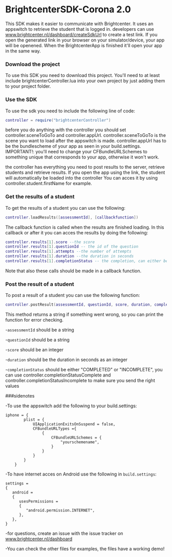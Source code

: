BrightcenterSDK-Corona 2.0
=======================

This SDK makes it easier to communicate with Brightcenter. It uses an appswitch to retrieve the student that is logged in. developers can use www.brightcenter.nl/dashboard/createSdkUrl to create a test link. If you open the generated link in your browser on your simulator/device, your app will be openened.
When the BrightcenterApp is finished it'll open your app in the same way. 

### Download the project
To use this SDK you need to download this project. You'll need to at least include  brightcenterController.lua into your own project by just adding them to your project folder.

### Use the SDK
To use the sdk you need to include the following line of code:
```lua
controller = require("brightcenterController")
```
before you do anything with the controller you should set controller.sceneToGoTo and controller.appUrl.
controller.sceneToGoTo is the scene you want to load after the appswitch is made. controller.appUrl has to be the bundlescheme of your app as seen in your build.settings. IMPORTANT!: you'll need to change your CFBundleURLSchemes to something unique that corresponds to your app, otherwise it won't work.

the controller has everything you need to post results to the server, retrieve students and retrieve results.
If you open the app using the link, the student will automatically be loaded into the controller
You can acces it by using controller.student.firstName for example.

### Get the results of a student
To get the results of a student you can use the following:
```lua
controller.loadResults([assessmentId], [callbackfunction])
```
The callback function is called when the results are finished loading. In this callback or after it you can acces the results by doing the following:

```lua
controller.results[1].score --the score
controller.results[1].questionId -- the id of the question
controller.results[1].attempts --the number of attempts
controller.results[1].duration --the duration in seconds
controller.results[1].completionStatus -- the completion, can either be "COMPLETED" or "INCOMPLETE"
```
Note that also these calls should be made in a callback function.

### Post the result of a student
To post a result of a student you can use the following function:
```lua
controller.postResult(assessmentId, questionId, score, duration, completionStatus)
```
This method returns a string if something went wrong, so you can print the function for error checking.

-`assessmentId` should be a string

-`questionId` should be a string

-`score` should be an integer

-`duration` should be the duration in seconds as an integer

-`completionStatus` should be either "COMPLETED" or "INCOMPLETE", you can use controller.completionStatusComplete and controller.completionStatusIncomplete to make sure you send the right values

###sidenotes

-To use the appswitch add the following to your build.settings:
```
iphone = {
		plist = {
			UIApplicationExitsOnSuspend = false,
			CFBundleURLTypes ={ 
				{
					CFBundleURLSchemes = {
						"yourschemename",
					}
				}
			}
		}
	}
```

-To have internet acces on Android use the following in `build.settings`:
```
settings =
{
   android =
   {
      usesPermissions =
      {
         "android.permission.INTERNET",
      },
   },
}
```

-for questions, create an issue with the issue tracker on www.brightcenter.nl/dashboard

-You can check the other files for examples, the files have a working demo!




